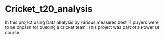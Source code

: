 # Cricket_t20_analysis
 In this project using Data abalysis by various measures best 11 players were to be chosen for building a cricket team. This project was part of a Power BI course. 
